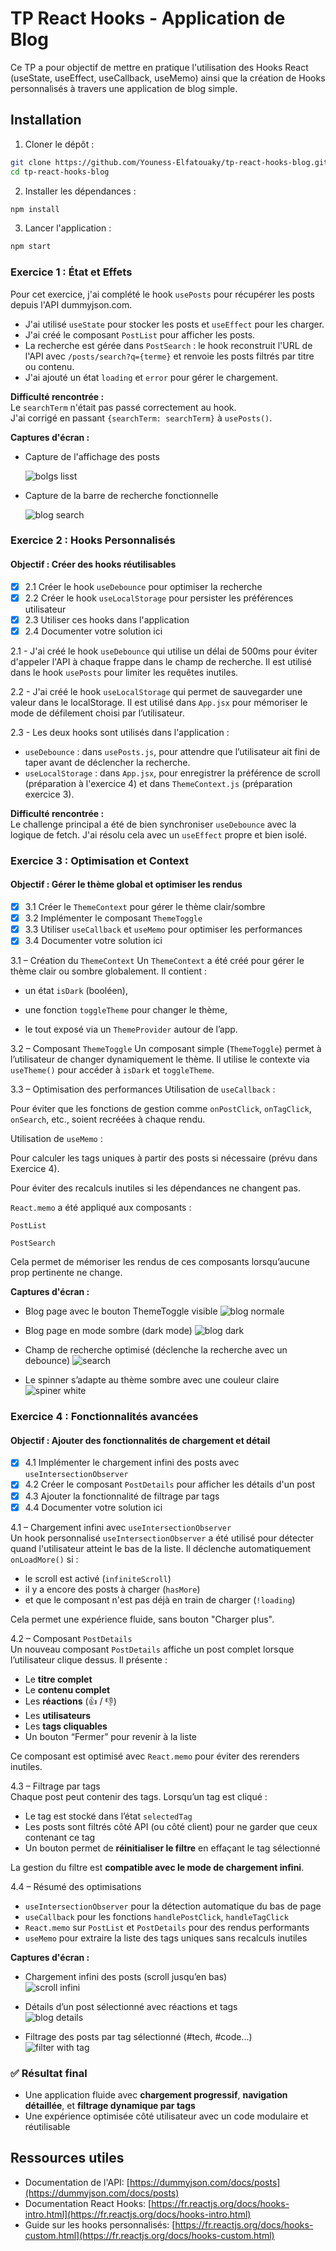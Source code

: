 # TP React Hooks - Application de Blog

Ce TP a pour objectif de mettre en pratique l'utilisation des Hooks React (useState, useEffect, useCallback, useMemo) ainsi que la création de Hooks personnalisés à travers une application de blog simple.

## Installation 

1. Cloner le dépôt :
```bash
git clone https://github.com/Youness-Elfatouaky/tp-react-hooks-blog.git
cd tp-react-hooks-blog
```
2. Installer les dépendances :
```bash
npm install
```
3. Lancer l'application :
```bash
npm start
```



### Exercice 1 : État et Effets 

Pour cet exercice, j'ai complété le hook `usePosts` pour récupérer les posts depuis l'API dummyjson.com.

- J'ai utilisé `useState` pour stocker les posts et `useEffect` pour les charger.
- J'ai créé le composant `PostList` pour afficher les posts.
- La recherche est gérée dans `PostSearch` : le hook reconstruit l'URL de l'API avec `/posts/search?q={terme}` et renvoie les posts filtrés par titre ou contenu.
- J'ai ajouté un état `loading` et `error` pour gérer le chargement.

**Difficulté rencontrée :**  
Le `searchTerm` n'était pas passé correctement au hook.  
J'ai corrigé en passant `{searchTerm: searchTerm}` à `usePosts()`.

**Captures d'écran :** 

- Capture de l'affichage des posts
  
  ![bolgs lisst](https://github.com/user-attachments/assets/e4cd226b-762f-49c3-8e9b-e8c9166133b3)

- Capture de la barre de recherche fonctionnelle
  
  ![blog search](https://github.com/user-attachments/assets/20762765-9159-409c-a2b9-6f2f206507fe)


### Exercice 2 : Hooks Personnalisés
#### Objectif : Créer des hooks réutilisables

- [x] 2.1 Créer le hook `useDebounce` pour optimiser la recherche
- [x] 2.2 Créer le hook `useLocalStorage` pour persister les préférences utilisateur
- [x] 2.3 Utiliser ces hooks dans l'application
- [x] 2.4 Documenter votre solution ici

2.1 - J'ai créé le hook `useDebounce` qui utilise un délai de 500ms pour éviter d'appeler l'API à chaque frappe dans le champ de recherche. 
Il est utilisé dans le hook `usePosts` pour limiter les requêtes inutiles.

2.2 - J'ai créé le hook `useLocalStorage` qui permet de sauvegarder une valeur dans le localStorage.
Il est utilisé dans `App.jsx` pour mémoriser le mode de défilement choisi par l’utilisateur.

2.3 - Les deux hooks sont utilisés dans l'application :
- `useDebounce` : dans `usePosts.js`, pour attendre que l’utilisateur ait fini de taper avant de déclencher la recherche.
- `useLocalStorage` : dans `App.jsx`, pour enregistrer la préférence de scroll (préparation à l'exercice 4) et dans `ThemeContext.js` (préparation exercice 3).

**Difficulté rencontrée :**  
Le challenge principal a été de bien synchroniser `useDebounce` avec la logique de fetch. J'ai résolu cela avec un `useEffect` propre et bien isolé.

### Exercice 3 : Optimisation et Context
#### Objectif : Gérer le thème global et optimiser les rendus

- [x] 3.1 Créer le `ThemeContext` pour gérer le thème clair/sombre
- [x] 3.2 Implémenter le composant `ThemeToggle`
- [x] 3.3 Utiliser `useCallback` et `useMemo` pour optimiser les performances
- [x] 3.4 Documenter votre solution ici

3.1 – Création du `ThemeContext`
Un `ThemeContext` a été créé pour gérer le thème clair ou sombre globalement.
Il contient :

- un état ``isDark`` (booléen),

- une fonction ``toggleTheme`` pour changer le thème,

- le tout exposé via un ``ThemeProvider`` autour de l’app.

3.2 – Composant `ThemeToggle`
Un composant simple (`ThemeToggle`) permet à l’utilisateur de changer dynamiquement le thème. Il utilise le contexte via `useTheme()` pour accéder à `isDark` et `toggleTheme`.

3.3 – Optimisation des performances
Utilisation de `useCallback` :

Pour éviter que les fonctions de gestion comme `onPostClick`, `onTagClick`, `onSearch`, etc., soient recréées à chaque rendu.

Utilisation de `useMemo` :

Pour calculer les tags uniques à partir des posts si nécessaire (prévu dans Exercice 4).

Pour éviter des recalculs inutiles si les dépendances ne changent pas.

`React.memo` a été appliqué aux composants :

`PostList`

`PostSearch`

Cela permet de mémoriser les rendus de ces composants lorsqu’aucune prop pertinente ne change.

**Captures d'écran :** 
- Blog page avec le bouton ThemeToggle visible
![blog normale](https://github.com/user-attachments/assets/a6dd3b3a-7047-4845-b7e4-cf1dc704dd38)

- Blog page en mode sombre (dark mode)
![blog dark](https://github.com/user-attachments/assets/989c950b-13c2-441f-9d34-de6c0a7e51c4)

- Champ de recherche optimisé (déclenche la recherche avec un debounce)
![search](https://github.com/user-attachments/assets/b1fbaa8f-dc38-449c-8751-5391661f7194)

- Le spinner s’adapte au thème sombre avec une couleur claire
![spiner white](https://github.com/user-attachments/assets/5e427f46-4aff-4cac-812d-0035fec32a8d)

### Exercice 4 : Fonctionnalités avancées
#### Objectif : Ajouter des fonctionnalités de chargement et détail

- [x] 4.1 Implémenter le chargement infini des posts avec `useIntersectionObserver`
- [x] 4.2 Créer le composant `PostDetails` pour afficher les détails d'un post
- [x] 4.3 Ajouter la fonctionnalité de filtrage par tags
- [x] 4.4 Documenter votre solution ici

4.1 – Chargement infini avec `useIntersectionObserver`  
Un hook personnalisé `useIntersectionObserver` a été utilisé pour détecter quand l'utilisateur atteint le bas de la liste. Il déclenche automatiquement `onLoadMore()` si :

- le scroll est activé (`infiniteScroll`)
- il y a encore des posts à charger (`hasMore`)
- et que le composant n'est pas déjà en train de charger (`!loading`)

Cela permet une expérience fluide, sans bouton "Charger plus".

4.2 – Composant `PostDetails`  
Un nouveau composant `PostDetails` affiche un post complet lorsque l’utilisateur clique dessus. Il présente :

- Le **titre complet**
- Le **contenu complet**
- Les **réactions** (👍 / 👎)
- Les **utilisateurs**
- Les **tags cliquables**
- Un bouton “Fermer” pour revenir à la liste

Ce composant est optimisé avec `React.memo` pour éviter des rerenders inutiles.

4.3 – Filtrage par tags  
Chaque post peut contenir des tags. Lorsqu’un tag est cliqué :

- Le tag est stocké dans l’état `selectedTag`
- Les posts sont filtrés côté API (ou côté client) pour ne garder que ceux contenant ce tag
- Un bouton permet de **réinitialiser le filtre** en effaçant le tag sélectionné

La gestion du filtre est **compatible avec le mode de chargement infini**.

4.4 – Résumé des optimisations  
- `useIntersectionObserver` pour la détection automatique du bas de page
- `useCallback` pour les fonctions `handlePostClick`, `handleTagClick`
- `React.memo` sur `PostList` et `PostDetails` pour des rendus performants
- `useMemo` pour extraire la liste des tags uniques sans recalculs inutiles

**Captures d'écran :**  
- Chargement infini des posts (scroll jusqu’en bas)  
![scroll infini](https://github.com/user-attachments/assets/45c78348-2a79-42bb-af20-c004b27cb91e)


- Détails d’un post sélectionné avec réactions et tags  
![blog details](https://github.com/user-attachments/assets/147d3888-d3e1-48b0-8d6b-c07cdba29ae2)


- Filtrage des posts par tag sélectionné (#tech, #code...)  
![filter with tag](https://github.com/user-attachments/assets/6df6f7f1-1892-4ec5-9b8e-1cd0bf099bca)


### ✅ Résultat final
- Une application fluide avec **chargement progressif**, **navigation détaillée**, et **filtrage dynamique par tags**
- Une expérience optimisée côté utilisateur avec un code modulaire et réutilisable



## Ressources utiles

- Documentation de l'API: [https://dummyjson.com/docs/posts](https://dummyjson.com/docs/posts)
- Documentation React Hooks: [https://fr.reactjs.org/docs/hooks-intro.html](https://fr.reactjs.org/docs/hooks-intro.html)
- Guide sur les hooks personnalisés: [https://fr.reactjs.org/docs/hooks-custom.html](https://fr.reactjs.org/docs/hooks-custom.html)

